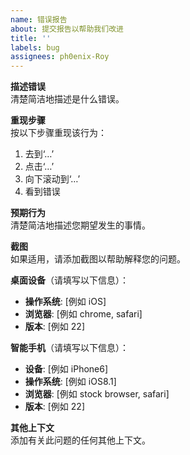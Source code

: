 ```yaml
---
name: 错误报告
about: 提交报告以帮助我们改进
title: ''
labels: bug
assignees: ph0enix-Roy
---
```


**描述错误**  
清楚简洁地描述是什么错误。

**重现步骤**  
按以下步骤重现该行为：
1. 去到‘…’
2. 点击‘…’
3. 向下滚动到‘…’
4. 看到错误

**预期行为**  
清楚简洁地描述您期望发生的事情。

**截图**  
如果适用，请添加截图以帮助解释您的问题。

**桌面设备**（请填写以下信息）：  
- **操作系统**: [例如 iOS]
- **浏览器**: [例如 chrome, safari]
- **版本**: [例如 22]

**智能手机**（请填写以下信息）：  
- **设备**: [例如 iPhone6]
- **操作系统**: [例如 iOS8.1]
- **浏览器**: [例如 stock browser, safari]
- **版本**: [例如 22]

**其他上下文**  
添加有关此问题的任何其他上下文。
